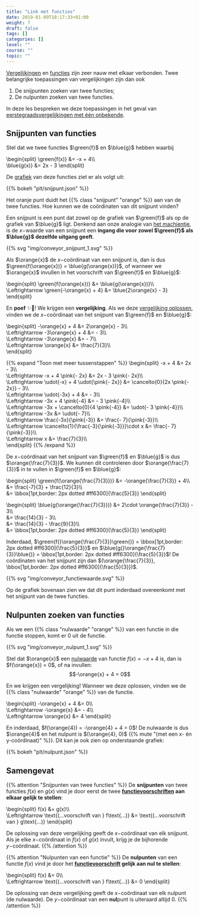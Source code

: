 ```yaml
---
title: "Link met functies"
date: 2019-01-09T18:17:33+01:00
weight: 7
draft: false
tags: []
categories: []
level: ""
course: ""
topic: ""
---
```

[Vergelijkingen](../intro) en [functies](../../functies/intro) zijn zeer nauw
met elkaar verbonden. Twee belangrijke toepassingen van vergelijkingen zijn dan
ook

1. De snijpunten zoeken van twee functies;
2. De nulpunten zoeken van twee functies.

In deze les bespreken we deze toepassingen in het geval van
[eerstegraadsvergelijkingen met één onbekende](../eerste_graad).

## Snijpunten van functies
Stel dat we twee functies $\green{f}$ en $\blue{g}$ hebben waarbij

\begin{split}
	\green{f(x)} &= -x + 4\\\\\
	\blue{g(x)} &= 2x - 3
\end{split}

De [grafiek](../../functies/grafiek) van deze functies ziet er als volgt uit:

{{% bokeh "plt/snijpunt.json" %}}

Het oranje punt duidt het {{% class "snijpunt" "orange" %}} aan van de twee functies. Hoe kunnen we de coördinaten van dit snijpunt vinden?

Een snijpunt is een punt dat zowel op de grafiek van $\green{f}$ als op de grafiek van $\blue{g}$ ligt. Denkend aan onze analogie van [het machientje](../../functies/intro#een-functie-is-een-machientje), is de $x-$waarde van een snijpunt een **ingang die voor zowel $\green{f}$ als $\blue{g}$ dezelfde uitgang geeft**.

{{% svg "img/conveyor_snijpunt_1.svg" %}}

Als $\orange{x}$ de $x-$coördinaat van een snijpunt is, dan is dus $\green{f(\orange{x})} = \blue{g(\orange{x})}$, of wanneer we $\orange{x}$ invullen in het voorschrift van $\green{f}$ en $\blue{g}$:

\begin{split}
\green{f(\orange{x})} &= \blue{g(\orange{x})}\\\\\
\Leftrightarrow \green{-\orange{x} + 4} &= \blue{2\orange{x} - 3}
\end{split}

En **poef** ✨🧙! We krijgen een **vergelijking**. Als we deze [vergelijking
oplossen](../eerste_graad), vinden we de $x-$coördinaat van het snijpunt van
$\green{f}$ en $\blue{g}$:

\begin{split}
	-\orange{x} + 4 &= 2\orange{x} - 3\\\\\
	\Leftrightarrow -3\orange{x} + 4 &= - 3\\\\\
	\Leftrightarrow -3\orange{x} &= - 7\\\\\
	\Leftrightarrow \orange{x} &= \frac{7}{3}\\\\\
\end{split}

{{% expand "Toon met meer tussenstappen" %}}
\begin{split}
	-x + 4 &= 2x - 3\\\\\
	\Leftrightarrow -x + 4 \pink{- 2x} &= 2x - 3 \pink{- 2x}\\\\\
	\Leftrightarrow \udot{-x} + 4 \udot{\pink{- 2x}} &= \cancelto{0}{2x \pink{- 2x}} - 3\\\\\
	\Leftrightarrow \udot{-3x} + 4 &= - 3\\\\\
	\Leftrightarrow -3x + 4 \pink{-4} &= - 3 \pink{-4}\\\\\
	\Leftrightarrow -3x + \cancelto{0}{4 \pink{-4}} &= \udot{- 3 \pink{-4}}\\\\\
	\Leftrightarrow -3x &= \udot{- 7}\\\\\
	\Leftrightarrow \frac{-3x}{\pink{-3}} &= \frac{- 7}{\pink{-3}}\\\\\
	\Leftrightarrow \cancelto{1}{\frac{-3}{\pink{-3}}}\cdot x &= \frac{- 7}{\pink{-3}}\\\\\
	\Leftrightarrow x &= \frac{7}{3}\\\\\
\end{split}
{{% /expand %}}

De $x-$coördinaat van het snijpunt van $\green{f}$ en $\blue{g}$ is dus
$\orange{\frac{7}{3}}$. We kunnen dit controleren door $\orange{\frac{7}{3}}$ in te vullen in $\green{f}$ en $\blue{g}$:

\begin{split}
	\green{f(\orange{\frac{7}{3}})} &= -\orange{\frac{7}{3}} + 4\\\\\
	&= \frac{-7}{3} + \frac{12}{3}\\\\\
	&= \bbox[1pt,border: 2px dotted #ff6300]{\frac{5}{3}}
\end{split}

\begin{split}
	\blue{g(\orange{\frac{7}{3}})} &= 2\cdot \orange{\frac{7}{3}} - 3\\\\\
	&= \frac{14}{3} - 3\\\\\
	&= \frac{14}{3} - \frac{9}{3}\\\\\
	&= \bbox[1pt,border: 2px dotted #ff6300]{\frac{5}{3}}
\end{split}

Inderdaad, $\green{f(}\orange{\frac{7}{3}}\green{)} = \bbox[1pt,border: 2px dotted #ff6300]{\frac{5}{3}}$ en $\blue{g(}\orange{\frac{7}{3}}\blue{)} = \bbox[1pt,border: 2px dotted #ff6300]{\frac{5}{3}}$! De coördinaten van het snijpunt zijn dan $(\orange{\frac{7}{3}}, \bbox[1pt,border: 2px dotted #ff6300]{\frac{5}{3}})$.

{{% svg "img/conveyor_functiewaarde.svg" %}}


Op de grafiek bovenaan zien we dat dit punt inderdaad overeenkomt met het snijpunt van de twee functies.

## Nulpunten zoeken van functies
Als we een {{% class "nulwaarde" "orange" %}} van een functie in die functie stoppen, komt er $0$ uit de functie.

{{% svg "img/conveyor_nulpunt_1.svg" %}}

Stel dat $\orange{x}$ een [nulwaarde](../../functies/nulpunten#nulwaarden-van-een-functie) van functie $f(x) = -x + 4$ is, dan is $f(\orange{x}) = 0$, of na invullen:
$$-\orange{x} + 4 = 0$$

En we krijgen een vergelijking! Wanneer we deze oplossen, vinden we de {{% class "nulwaarde" "orange" %}} van de functie.

\begin{split}
-\orange{x} + 4 &= 0\\\\\
\Leftrightarrow -\orange{x} &= - 4\\\\\
\Leftrightarrow \orange{x} &= 4
\end{split}

En inderdaad, $f(\orange{4}) = -\orange{4} + 4 = 0$! De nulwaarde is dus
$\orange{4}$ en het nulpunt is $(\orange{4}, 0)$
{{% mute "(met een x- én y-coördinaat)" %}}.
Dit kan je ook zien op onderstaande grafiek:

{{% bokeh "plt/nulpunt.json" %}}

## Samengevat
{{% attention "Snijpunten van twee functies" %}}
De **snijpunten** van twee functies $f(x)$ en $g(x)$ vind je door eerst de twee **[functievoorschriften](../../functies/voorschrift) aan elkaar gelijk te stellen**:

\begin{split}
f(x) &= g(x)\\\\\
\Leftrightarrow \text{(...voorschrift van } f\text{...)} &= \text{(...voorschrift van } g\text{...)}
\end{split}

De oplossing van deze vergelijking geeft de $x-$coördinaat van elk snijpunt. Als je elke $x-$coördinaat in $f(x)$ of $g(x)$ invult, krijg je de bijhorende $y-$coördinaat.
{{% /attention %}}

{{% attention "Nulpunten van een functie" %}}
De **nulpunten** van een functie $f(x)$ vind je door het **[functievoorschrift](../../functies/voorschrift) gelijk aan nul te stellen**:

\begin{split}
f(x) &= 0\\\\\
\Leftrightarrow \text{(...voorschrift van } f\text{...)} &= 0
\end{split}

De oplossing van deze vergelijking geeft de $x-$coördinaat van elk nulpunt (de nulwaarde). De $y-$coördinaat van een **nul**punt is uiteraard altijd $0$.
{{% /attention %}}